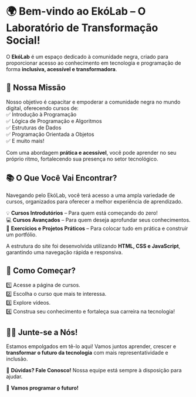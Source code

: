# 🌍 **Bem-vindo ao EkóLab – O Laboratório de Transformação Social!**  

O **EkóLab** é um espaço dedicado à comunidade negra, criado para proporcionar acesso ao conhecimento em tecnologia e programação de forma **inclusiva, acessível e transformadora**.  

## 🚀 **Nossa Missão**  
Nosso objetivo é capacitar e empoderar a comunidade negra no mundo digital, oferecendo cursos de:  
✅ Introdução à Programação  
✅ Lógica de Programação e Algoritmos  
✅ Estruturas de Dados  
✅ Programação Orientada a Objetos  
✅ E muito mais!  

Com uma abordagem **prática e acessível**, você pode aprender no seu próprio ritmo, fortalecendo sua presença no setor tecnológico.  

## 📚 **O Que Você Vai Encontrar?**  
Navegando pelo EkóLab, você terá acesso a uma ampla variedade de cursos, organizados para oferecer a melhor experiência de aprendizado.  

💡 **Cursos Introdutórios** – Para quem está começando do zero!  
💻 **Cursos Avançados** – Para quem deseja aprofundar seus conhecimentos.  
🎯 **Exercícios e Projetos Práticos** – Para colocar tudo em prática e construir um portfólio.  

A estrutura do site foi desenvolvida utilizando **HTML, CSS e JavaScript**, garantindo uma navegação rápida e responsiva.  

## 🔗 **Como Começar?**  
1️⃣ Acesse a página de cursos.  
2️⃣ Escolha o curso que mais te interessa.  
3️⃣ Explore vídeos.  
4️⃣ Construa seu conhecimento e fortaleça sua carreira na tecnologia!  

## ✊🏽 **Junte-se a Nós!**  
Estamos empolgados em tê-lo aqui! Vamos juntos aprender, crescer e **transformar o futuro da tecnologia** com mais representatividade e inclusão.  

📩 **Dúvidas? Fale Conosco!** Nossa equipe está sempre à disposição para ajudar.  

🚀 **Vamos programar o futuro!**  